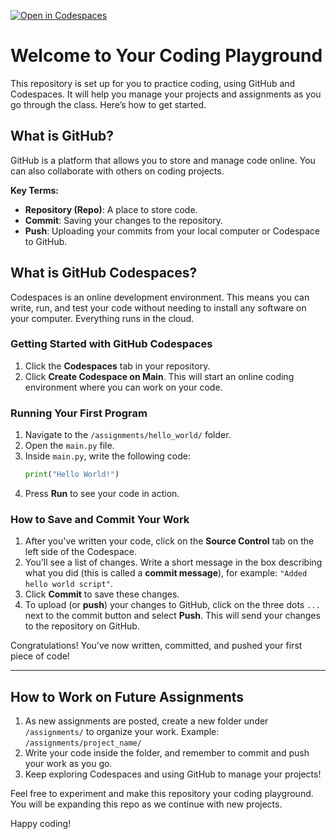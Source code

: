 [![Open in Codespaces](https://classroom.github.com/assets/launch-codespace-2972f46106e565e64193e422d61a12cf1da4916b45550586e14ef0a7c637dd04.svg)](https://classroom.github.com/open-in-codespaces?assignment_repo_id=16764982)
# Welcome to Your Coding Playground

This repository is set up for you to practice coding, using GitHub and Codespaces. It will help you manage your projects and assignments as you go through the class. Here’s how to get started.

## What is GitHub?

GitHub is a platform that allows you to store and manage code online. You can also collaborate with others on coding projects.

**Key Terms:**
- **Repository (Repo)**: A place to store code.
- **Commit**: Saving your changes to the repository.
- **Push**: Uploading your commits from your local computer or Codespace to GitHub.

## What is GitHub Codespaces?

Codespaces is an online development environment. This means you can write, run, and test your code without needing to install any software on your computer. Everything runs in the cloud.

### Getting Started with GitHub Codespaces

1. Click the **Codespaces** tab in your repository.
2. Click **Create Codespace on Main**. This will start an online coding environment where you can work on your code.

### Running Your First Program

1. Navigate to the `/assignments/hello_world/` folder.
2. Open the `main.py` file.
3. Inside `main.py`, write the following code:
    ```python
    print("Hello World!")
    ```
4. Press **Run** to see your code in action.

### How to Save and Commit Your Work

1. After you've written your code, click on the **Source Control** tab on the left side of the Codespace.
2. You’ll see a list of changes. Write a short message in the box describing what you did (this is called a **commit message**), for example: `"Added hello world script"`.
3. Click **Commit** to save these changes.
4. To upload (or **push**) your changes to GitHub, click on the three dots `...` next to the commit button and select **Push**. This will send your changes to the repository on GitHub.

Congratulations! You've now written, committed, and pushed your first piece of code!

---

## How to Work on Future Assignments

1. As new assignments are posted, create a new folder under `/assignments/` to organize your work.
   Example: `/assignments/project_name/`
2. Write your code inside the folder, and remember to commit and push your work as you go.
3. Keep exploring Codespaces and using GitHub to manage your projects!

Feel free to experiment and make this repository your coding playground. You will be expanding this repo as we continue with new projects.

Happy coding!
